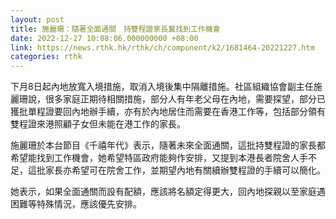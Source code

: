 ```yaml
---
layout: post
title: 施麗珊：隨著全面通關　持雙程證家長冀找到工作機會
date: 2022-12-27 10:08:06.000000000 +08:00
link: https://news.rthk.hk/rthk/ch/component/k2/1681464-20221227.htm
categories: rthk
---
```


下月8日起內地放寬入境措施，取消入境後集中隔離措施。社區組織協會副主任施麗珊說，很多家庭正期待相關措施，部分人有年老父母在內地，需要探望，部分已獲批單程證要回內地辦手續，亦有於內地居住而需要在香港工作等，包括部分領有雙程證來港照顧子女但未能在港工作的家長。

施麗珊於本台節目《千禧年代》表示，隨著未來全面通關，這批持雙程證的家長都希望能找到工作機會，她希望特區政府能夠作安排，又提到本港長者院舍人手不足，這批家長亦希望可在院舍工作，並期望內地有關續辦雙程證的手續可以簡化。

她表示，如果全面通關而設有配額，應該將名額定得更大，回內地探親以至家庭遇困難等特殊情況，應該優先安排。
